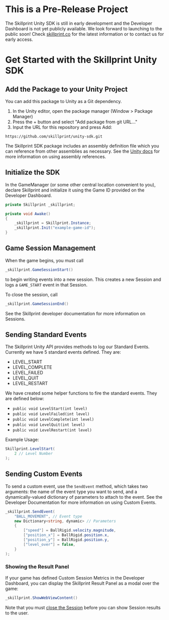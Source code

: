 # This is a Pre-Release Project
The Skillprint Unity SDK is still in early development and the Developer 
Dashboard is not yet publicly available. We look forward to launching 
to the public soon! Check [skillprint.co](https://skillprint.co) for the 
latest information or to contact us for early access.
# Get Started with the Skillprint Unity SDK
## Add the Package to your Unity Project
You can add this package to Unity as a Git dependency.
1. In the Unity editor, open the package manager (Window > Package Manager)
2. Press the + button and select "Add package from git URL..."
3. Input the URL for this repository and press Add: 
```
https://github.com/skillprint/unity-sdk.git
```

The Skillprint SDK package includes an assembly definition file which you can 
reference from other assemblies as necessary. See the [Unity docs](
https://docs.unity3d.com/Manual/ScriptCompilationAssemblyDefinitionFiles.html
) for more information on using assembly references.

## Initialize the SDK
In the GameManager (or some other central location convenient to you), 
declare Skillprint and initialize it using the Game ID provided on the 
Developer Dashboard.
```c#
private Skillprint _skillprint;

private void Awake()
{
    _skillprint = Skillprint.Instance;
    _skillprint.Init("example-game-id");
}
```

## Game Session Management
When the game begins, you must call 
```c#
_skillprint.GameSessionStart()
```
to begin writing events into a new session. This creates a new Session and 
logs a `GAME_START` event in that Session. 

To close the session, call 
```c#
_skillprint.GameSessionEnd()
```
See the Skillprint developer documentation for more information on Sessions.

## Sending Standard Events
The Skillprint Unity API provides methods to log our Standard Events. Currently we have 5 standard events defined. They are:
* LEVEL_START
* LEVEL_COMPLETE
* LEVEL_FAILED
* LEVEL_QUIT
* LEVEL_RESTART

We have created some helper functions to fire the standard events. They are defined below:

* `public void LevelStart(int level)`
* `public void LevelFailed(int level)`
* `public void LevelComplete(int level)`
* `public void LevelQuit(int level)`
* `public void LevelRestart(int level)`

Example Usage:
```c#
Skillprint.LevelStart(
    2 // Level Number
);
```

## Sending Custom Events
To send a custom event, use the `SendEvent` method, which takes two arguments: 
the name of the event type you want to send, and a dynamically-valued 
dictionary of parameters to attach to the event. See the Developer 
Documentation for more information on using Custom Events.
```c#
_skillprint.SendEvent(
    "BALL_MOVEMENT", // Event type
    new Dictionary<string, dynamic> // Parameters
    {
        ["speed"] = BallRigid.velocity.magnitude,
        ["position_x"] = BallRigid.position.x,
        ["position_y"] = BallRigid.position.y,
        ["level_over"] = false,
    }
);
```

### Showing the Result Panel
If your game has defined Custom Session Metrics in the Developer Dashboard, 
you can display the Skillprint Result Panel as a modal over the game:
```c#
_skillprint.ShowWebViewContent()
```
Note that you must [close the Session](#game-session-management) before you 
can show Session results to the user.

